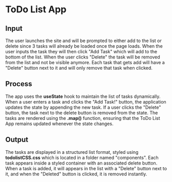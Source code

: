 # ToDo List App

## Input
The user launches the site and will be prompted to either add to the list or delete since 3 tasks will already be loaded once the page loads.
When the user inputs the task they will then click "Add Task" which will add to the bottom of the list. When the user clicks "Delete" the task will be removed from the list
and not be visible anymore. Each task that gets add will have a "Delete" button next to it and will only remove that task when clicked.

## Process
The app uses the **useState** hook to maintain the list of tasks dynamically. When a user enters a task and clicks the "Add Task!" button, the application updates the state by appending the new task. If a user clicks the "Delete" button, the task next to the delete button is removed from the state. The tasks are rendered using the **.map()** function, ensuring that the ToDo List App remains updated whenever the state changes.

## Output
The tasks are displayed in a structured list format, styled using **todolistCSS.css** which is located in a folder named "components". Each task appears inside a styled container with an associated delete button. When a task is added, it will appears in the list with a "Delete" button next to it, and when the "Deleted" button is clicked, it is removed instantly.
